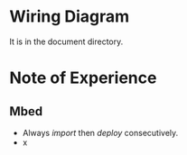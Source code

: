 
# Wiring Diagram

It is in the document directory.


# Note of Experience

## Mbed

- Always _import_ then _deploy_ consecutively.
- x

